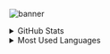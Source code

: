 ![banner](https://i.morioh.com/2019/10/30/a68bbc1bd104.jpg)
<details>
  <summary>GitHub Stats</summary>
  <img align="left" alt="ZahraKiaheyraty
 GitHub Stats" src="https://github-readme-stats.vercel.app/api?username=zahrakiaheyraty1&show_icons=true&hide_border=true" />
</details>
<details>
  <summary>Most Used Languages</summary>
  <img align="left" alt="Zahra Kiaheyraty GitHub Top Languages" src="https://github-readme-stats.vercel.app/api/top-langs/?username=zahrakiaheyraty1&hide_border=true" />
</details>

